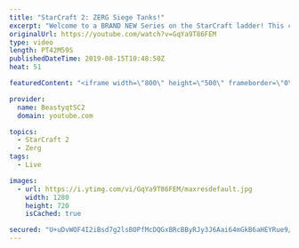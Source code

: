 ```yaml
---
title: "StarCraft 2: ZERG Siege Tanks!"
excerpt: "Welcome to a BRAND NEW Series on the StarCraft ladder! This challenege is called \"Infestors to GM,\" where I play Mass Infestors and try to get to Grandmaster! I am allowing myself to make Queens as well, but other than that, the gameplan is INFESTORS!!!  When you play against Terran with Mass Infestors,"
originalUrl: https://youtube.com/watch?v=GqYa9T86FEM
type: video
length: PT42M59S
publishedDateTime: 2019-08-15T10:48:50Z
heat: 51

featuredContent: "<iframe width=\"800\" height=\"500\" frameborder=\"0\" src=\"https://www.youtube.com/embed/GqYa9T86FEM\" allow=\"accelerometer; autoplay; encrypted-media; gyroscope; picture-in-picture\" allowfullscreen></iframe>"

provider:
  name: BeastyqtSC2
  domain: youtube.com

topics:
  - StarCraft 2
  - Zerg
tags:
  - Live

images:
  - url: https://i.ytimg.com/vi/GqYa9T86FEM/maxresdefault.jpg
    width: 1280
    height: 720
    isCached: true

secured: "U+uDvWOF4I2iBsd7g2lsBOPfMcDQGxBRcBByRJy3J6Aai64mGkB6aHEYRue9/Wtt6KI4hSK6EL1U/wFpn85rQvvT8pOgIo3CKEiOburG8Tdh/ZKDhJQb9oFSnULMZ4UVygtVQSxASdFZqeu/3v1nmARkduYre9psCkb+koDYXmHS20ZLLJvCbpw5dJ38b10LefKkj9+LBx49c3nKDuYC7H7UTl2AbnGm+qL4LkaElhm4fc3hfWVVb7Kp4Eg7f9CTFYPbppoIUxFMwj5zMQ83tyLIlIxxYPbJUgH1I8CbCeXr9DN8sGOaCc3kkl+iOCzXihauCW8YoYwJJfYv+UPv5VHoO3Hz2WBi6VkVxST5kfBBGR5RzZoiw67d+3/PZs0C4mZUYHoq8gZYM/Fgr4WWYgHFt3o3SZ+GiD0cZPMgJxY=;rC6/5x2I/OdFurCtuuYGRQ=="
---
```


